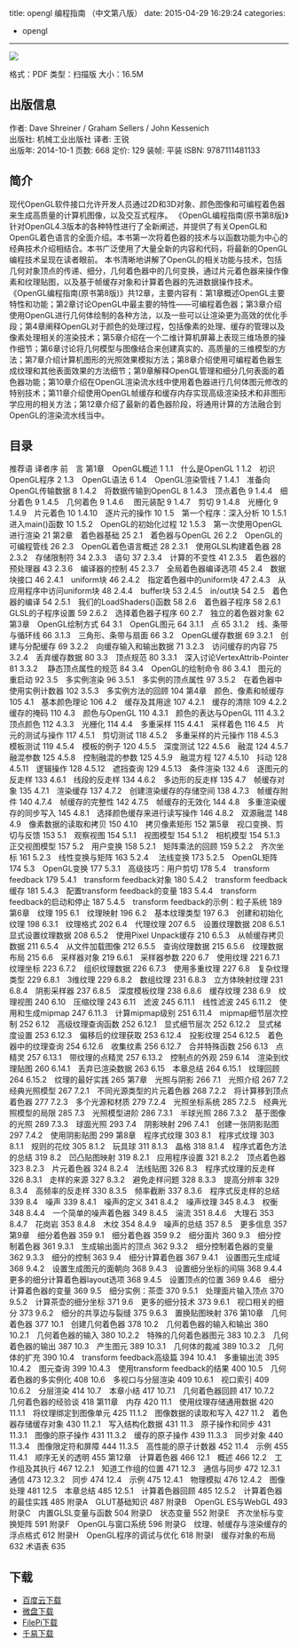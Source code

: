 title: opengl 编程指南 （中文第八版）
date: 2015-04-29 16:29:24
categories:
  - opengl
---

![](http://img3.douban.com/lpic/s27729014.jpg)

格式：PDF
类型：扫描版
大小：16.5M

<!--more-->

## 出版信息 ##

作者: Dave Shreiner / Graham Sellers / John Kessenich  
出版社: 机械工业出版社
译者: 王锐  
出版年: 2014-10-1
页数: 668
定价: 129
装帧: 平装
ISBN: 9787111481133

## 简介 ##

现代OpenGL软件接口允许开发人员通过2D和3D对象、颜色图像和可编程着色器来生成高质量的计算机图像，以及交互式程序。
《OpenGL编程指南(原书第8版)》针对OpenGL4.3版本的各种特性进行了全新阐述，并提供了有关OpenGL和OpenGL着色语言的全面介绍。本书第一次将着色器的技术与以函数功能为中心的经典技术介绍相结合。本书广泛使用了大量全新的内容和代码，将最新的OpenGL编程技术呈现在读者眼前。
本书清晰地讲解了OpenGL的相关功能与技术，包括几何对象顶点的传递、细分，几何着色器中的几何变换，通过片元着色器来操作像素和纹理贴图，以及基于帧缓存对象和计算着色器的先进数据操作技术。
《OpenGL编程指南(原书第8版)》共12章，主要内容有：第1章概述OpenGL主要特性和功能；第2章讨论OpenGL中最主要的特性——可编程着色器；第3章介绍使用OpenGL进行几何体绘制的各种方法，以及一些可以让渲染更为高效的优化手段；第4章阐释OpenGL对于颜色的处理过程，包括像素的处理、缓存的管理以及像素处理相关的渲染技术；第5章介绍在一个二维计算机屏幕上表现三维场景的操作细节；第6章讨论将几何模型与图像结合来创建真实的、高质量的三维模型的方法；第7章介绍计算机图形的光照效果模拟方法；第8章介绍使用可编程着色器生成纹理和其他表面效果的方法细节；第9章解释OpenGL管理和细分几何表面的着色器功能；第10章介绍在OpenGL渲染流水线中使用着色器进行几何体图元修改的特别技术；第11章介绍使用OpenGL帧缓存和缓存内存实现高级渲染技术和非图形学应用的相关方法；第12章介绍了最新的着色器阶段，将通用计算的方法融合到OpenGL的渲染流水线当中。

## 目录 ##

推荐语
译者序
前　言
第1章　OpenGL概述 1
1.1　什么是OpenGL 1
1.2　初识OpenGL程序 2
1.3　OpenGL语法 6
1.4　OpenGL渲染管线 7
1.4.1　准备向OpenGL传输数据 8
1.4.2　将数据传输到OpenGL 8
1.4.3　顶点着色 9
1.4.4　细分着色 9
1.4.5　几何着色 9
1.4.6 　图元装配 9
1.4.7　剪切 9
1.4.8　光栅化 9
1.4.9　片元着色 10
1.4.10　逐片元的操作 10
1.5　第一个程序：深入分析 10
1.5.1　进入main()函数 10
1.5.2　OpenGL的初始化过程 12
1.5.3　第一次使用OpenGL进行渲染 21
第2章　着色器基础 25
2.1　着色器与OpenGL 26
2.2　OpenGL的可编程管线 26
2.3　OpenGL着色语言概述 28
2.3.1　使用GLSL构建着色器 28
2.3.2　存储限制符 34
2.3.3　语句 37
2.3.4　计算的不变性 41
2.3.5　着色器的预处理器 43
2.3.6　编译器的控制 45
2.3.7　全局着色器编译选项 45
2.4　数据块接口 46
2.4.1　uniform块 46
2.4.2　指定着色器中的uniform块 47
2.4.3　从应用程序中访问uniform块 48
2.4.4　buffer块 53
2.4.5　in/out块 54
2.5　着色器的编译 54
2.5.1　我们的LoadShaders()函数 58
2.6　着色器子程序 58
2.6.1　GLSL的子程序设置 59
2.6.2　选择着色器子程序 60
2.7　独立的着色器对象 62
第3章　OpenGL绘制方式 64
3.1　OpenGL图元 64
3.1.1　点 65
3.1.2　线、条带与循环线 66
3.1.3　三角形、条带与扇面 66
3.2　OpenGL缓存数据 69
3.2.1　创建与分配缓存 69
3.2.2　向缓存输入和输出数据 71
3.2.3　访问缓存的内容 75
3.2.4　丢弃缓存数据 80
3.3　顶点规范 80
3.3.1　深入讨论VertexAttrib-Pointer 81
3.3.2　 静态顶点属性的规范 84
3.4　OpenGL的绘制命令 86
3.4.1　图元的重启动 92
3.5　多实例渲染 96
3.5.1　多实例的顶点属性 97
3.5.2　在着色器中使用实例计数器 102
3.5.3　多实例方法的回顾 104
第4章　颜色、像素和帧缓存 105
4.1　基本颜色理论 106
4.2　缓存及其用途 107
4.2.1　缓存的清除 109
4.2.2　缓存的掩码 110
4.3　颜色与OpenGL 110
4.3.1　颜色的表达与OpenGL 111
4.3.2　顶点颜色 112
4.3.3　光栅化 114
4.4　多重采样 115
4.4.1　采样着色 116
4.5　片元的测试与操作 117
4.5.1　剪切测试 118
4.5.2　多重采样的片元操作 118
4.5.3　模板测试 119
4.5.4　模板的例子 120
4.5.5　深度测试 122
4.5.6　融混 124
4.5.7　融混参数 125
4.5.8　控制融混的参数 125
4.5.9　融混方程 127
4.5.10　抖动 128
4.5.11　逻辑操作 128
4.5.12　遮挡查询 129
4.5.13　条件渲染 132
4.6　逐图元的反走样 133
4.6.1　线段的反走样 134
4.6.2　多边形的反走样 135
4.7　帧缓存对象 135
4.7.1　渲染缓存 137
4.7.2　创建渲染缓存的存储空间 138
4.7.3　帧缓存附件 140
4.7.4　帧缓存的完整性 142
4.7.5　帧缓存的无效化 144
4.8　多重渲染缓存的同步写入 145
4.8.1　选择颜色缓存来进行读写操作 146
4.8.2　双源融混 148
4.9　像素数据的读取和拷贝 150
4.10　拷贝像素矩形 152
第5章　视口变换、剪切与反馈 153
5.1　观察视图 154
5.1.1　视图模型 154
5.1.2　相机模型 154
5.1.3　正交视图模型 157
5.2　用户变换 158
5.2.1　矩阵乘法的回顾 159
5.2.2　齐次坐标 161
5.2.3　线性变换与矩阵 163
5.2.4 　法线变换 173
5.2.5　OpenGL矩阵 174
5.3　OpenGL变换 177
5.3.1　高级技巧：用户剪切 178
5.4　transform feedback 179
5.4.1　transform feedback对象 180
5.4.2　transform feedback缓存 181
5.4.3　配置transform feedback的变量 183
5.4.4　transform feedback的启动和停止 187
5.4.5　transform feedback的示例：粒子系统 189
第6章　纹理 195
6.1　纹理映射 196
6.2　基本纹理类型 197
6.3　创建和初始化纹理 198
6.3.1　纹理格式 202
6.4　代理纹理 207
6.5　设置纹理数据 208
6.5.1　显式设置纹理数据 208
6.5.2　使用Pixel Unpack缓存 210
6.5.3　从帧缓存拷贝数据 211
6.5.4　从文件加载图像 212
6.5.5　查询纹理数据 215
6.5.6　纹理数据布局 215
6.6　采样器对象 219
6.6.1　采样器参数 220
6.7　使用纹理 221
6.7.1　纹理坐标 223
6.7.2　组织纹理数据 226
6.7.3　使用多重纹理 227
6.8　复杂纹理类型 229
6.8.1　3维纹理 229
6.8.2　数组纹理 231
6.8.3　立方体映射纹理 231
6.8.4　阴影采样器 237
6.8.5　深度模板纹理 238
6.8.6　缓存纹理 238
6.9　纹理视图 240
6.10　压缩纹理 243
6.11　滤波 245
6.11.1　线性滤波 245
6.11.2　使用和生成mipmap 247
6.11.3　计算mipmap级别 251
6.11.4　mipmap细节层次控制 252
6.12　高级纹理查询函数 252
6.12.1　显式细节层次 252
6.12.2　显式梯度设置 253
6.12.3　偏移后的纹理获取 253
6.12.4　投影纹理 254
6.12.5　着色器中的纹理查询 254
6.12.6　收集纹素 256
6.12.7　合并特殊函数 256
6.13　点精灵 257
6.13.1　带纹理的点精灵 257
6.13.2　控制点的外观 259
6.14　渲染到纹理贴图 260
6.14.1　丢弃已渲染数据 263
6.15　本章总结 264
6.15.1　纹理回顾 264
6.15.2　纹理的最好实践 265
第7章　光照与阴影 266
7.1　光照介绍 267
7.2　经典光照模型 267
7.2.1　不同光源类型的片元着色器 268
7.2.2　将计算移到顶点着色器 277
7.2.3　多个光源和材质 279
7.2.4　光照坐标系统 285
7.2.5　经典光照模型的局限 285
7.3　光照模型进阶 286
7.3.1　半球光照 286
7.3.2　基于图像的光照 289
7.3.3　球面光照 293
7.4　阴影映射 296
7.4.1　创建一张阴影贴图 297
7.4.2　使用阴影贴图 299
第8章　程序式纹理 303
8.1　程序式纹理 303
8.1.1　规则的花纹 305
8.1.2　玩具球 311
8.1.3　晶格 318
8.1.4　程序式着色方法的总结 319
8.2　凹凸贴图映射 319
8.2.1　应用程序设置 321
8.2.2　顶点着色器 323
8.2.3　片元着色器 324
8.2.4　法线贴图 326
8.3　程序式纹理的反走样 326
8.3.1　走样的来源 327
8.3.2　避免走样问题 328
8.3.3　提高分辨率 329
8.3.4　高频率的反走样 330
8.3.5　频率截断 337
8.3.6　程序式反走样的总结 339
8.4　噪声 339
8.4.1　噪声的定义 341
8.4.2　噪声纹理 345
8.4.3　权衡 348
8.4.4　一个简单的噪声着色器 349
8.4.5　湍流 351
8.4.6　大理石 353
8.4.7　花岗岩 353
8.4.8　木纹 354
8.4.9　噪声的总结 357
8.5　更多信息 357
第9章　细分着色器 359
9.1　细分着色器 359
9.2　细分面片 360
9.3　细分控制着色器 361
9.3.1　生成输出面片的顶点 362
9.3.2　细分控制着色器的变量 362
9.3.3　细分的控制 363
9.4　细分计算着色器 367
9.4.1　设置图元生成域 368
9.4.2　设置生成图元的面朝向 368
9.4.3　设置细分坐标的间隔 368
9.4.4　更多的细分计算着色器layout选项 368
9.4.5　设置顶点的位置 369
9.4.6　细分计算着色器的变量 369
9.5　细分实例：茶壶 370
9.5.1　处理面片输入顶点 370
9.5.2　计算茶壶的细分坐标 371
9.6　更多的细分技术 373
9.6.1　视口相关的细分 373
9.6.2　细分的共享边与裂缝 375
9.6.3　置换贴图映射 376
第10章　几何着色器 377
10.1　创建几何着色器 378
10.2　几何着色器的输入和输出 380
10.2.1　几何着色器的输入 380
10.2.2　特殊的几何着色器图元 383
10.2.3　几何着色器的输出 387
10.3　产生图元 389
10.3.1　几何体的裁减 389
10.3.2　几何体的扩充 390
10.4　transform feedback高级篇 394
10.4.1　多重输出流 395
10.4.2　图元查询 399
10.4.3　使用transform feedback的结果 400
10.5　几何着色器的多实例化 408
10.6　多视口与分层渲染 409
10.6.1　视口索引 409
10.6.2　分层渲染 414
10.7　本章小结 417
10.7.1　几何着色器回顾 417
10.7.2　几何着色器的经验谈 418
第11章　内存 420
11.1　使用纹理存储通用数据 420
11.1.1　将纹理绑定到图像单元 425
11.1.2　图像数据的读取和写入 427
11.2　着色器存储缓存对象 430
11.2.1　写入结构化数据 431
11.3　原子操作和同步 431
11.3.1　图像的原子操作 431
11.3.2　缓存的原子操作 439
11.3.3　同步对象 440
11.3.4　图像限定符和屏障 444
11.3.5　高性能的原子计数器 452
11.4　示例 455
11.4.1　顺序无关的透明 455
第12章　计算着色器 466
12.1　概述 466
12.2　工作组及其执行 467
12.2.1　知道工作组的位置 471
12.3　通信与同步 472
12.3.1　通信 473
12.3.2　同步 474
12.4　示例 475
12.4.1　物理模拟 476
12.4.2　图像处理 481
12.5　本章总结 485
12.5.1　计算着色器回顾 485
12.5.2　计算着色器的最佳实践 485
附录A　GLUT基础知识 487
附录B　OpenGL ES与WebGL 493
附录C　内置GLSL变量与函数 504
附录D　状态变量 552
附录E　齐次坐标与变换矩阵 591
附录F　OpenGL与窗口系统 596
附录G　纹理、帧缓存与渲染缓存的浮点格式 612
附录H　OpenGL程序的调试与优化 618
附录I　缓存对象的布局 632
术语表 635

## 下载 ##

* [百度云下载](http://pan.baidu.com/s/1c0DcRNa)
* [微盘下载](http://vdisk.weibo.com/s/aADaW4YRFzB7P)
* [FilePi下载](http://filepi.com/i/WDCVvJH)
* [千易下载](http://1000eb.com/1eulf)

<!-- 7e
* [微盘下载](http://vdisk.weibo.com/s/aADaW4YRP1k2M)
* [百度云下载](http://pan.baidu.com/s/1dDvUu7f)
* [MEGA下载](https://mega.co.nz/#!qREngJjA!0-vGIAwXM5wb8STEfEmPJ7u1f2xc1NJ7N_5No0Iv4fU)
-->
